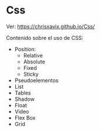 # Css

Ver: https://chrisxavix.github.io/Css/

Contenido sobre el uso de CSS:
* Position:
  * Relative
  * Absolute
  * Fixed
  * Sticky
 * Pseudoelementos
 * List
 * Tables
 * Shadow
 * Float
 * Video
* Flex Box
* Grid

